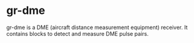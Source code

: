 # gr-dme

gr-dme is a DME (aircraft distance measurement equipment) receiver. It contains
blocks to detect and measure DME pulse pairs.

